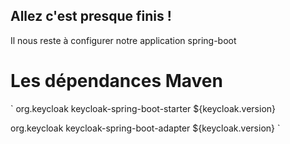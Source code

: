 ## Allez c'est presque finis !

Il nous reste à configurer notre application spring-boot


# Les dépendances Maven


`<dependency>
    <groupId>org.keycloak</groupId>
    <artifactId>keycloak-spring-boot-starter</artifactId>
    <version>${keycloak.version}</version>
</dependency>

<dependency>
    <groupId>org.keycloak</groupId>
    <artifactId>keycloak-spring-boot-adapter</artifactId>
    <version>${keycloak.version}</version>
</dependency>`